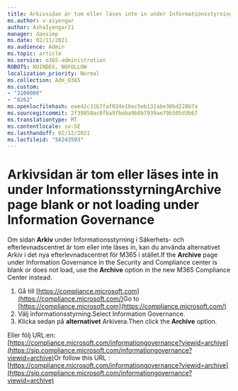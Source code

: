 ```yaml
---
title: Arkivsidan är tom eller läses inte in under Informationsstyrning
ms.author: v-aiyengar
author: AshaIyengar21
manager: dansimp
ms.date: 02/11/2021
ms.audience: Admin
ms.topic: article
ms.service: o365-administration
ROBOTS: NOINDEX, NOFOLLOW
localization_priority: Normal
ms.collection: Adm_O365
ms.custom:
- "3100008"
- "8262"
ms.openlocfilehash: eae42c31b7faf024e16ec5eb132abe30bd228b7a
ms.sourcegitcommit: 2f39850ac0fba9fbeba9b8b7939ae79b505d3b67
ms.translationtype: MT
ms.contentlocale: sv-SE
ms.lasthandoff: 02/12/2021
ms.locfileid: "50243593"
---
```

# <a name="archive-page-blank-or-not-loading-under-information-governance"></a><span data-ttu-id="5f5fd-102">Arkivsidan är tom eller läses inte in under Informationsstyrning</span><span class="sxs-lookup"><span data-stu-id="5f5fd-102">Archive page blank or not loading under Information Governance</span></span>

<span data-ttu-id="5f5fd-103">Om sidan **Arkiv** under Informationsstyrning i Säkerhets- och efterlevnadscentret  är tom eller inte läses in, kan du använda alternativet Arkiv i det nya efterlevnadscentret för M365 i stället.</span><span class="sxs-lookup"><span data-stu-id="5f5fd-103">If the **Archive** page under Information Governance in the Security and Compliance center is blank or does not load, use the **Archive** option in the new M365 Compliance Center instead.</span></span>

1. <span data-ttu-id="5f5fd-104">Gå till [https://compliance.microsoft.com](https://compliance.microsoft.com/)</span><span class="sxs-lookup"><span data-stu-id="5f5fd-104">Go to [https://compliance.microsoft.com](https://compliance.microsoft.com/)</span></span>
1. <span data-ttu-id="5f5fd-105">Välj informationsstyrning.</span><span class="sxs-lookup"><span data-stu-id="5f5fd-105">Select Information Governance.</span></span>
1. <span data-ttu-id="5f5fd-106">Klicka sedan på **alternativet** Arkivera.</span><span class="sxs-lookup"><span data-stu-id="5f5fd-106">Then click the **Archive** option.</span></span>

<span data-ttu-id="5f5fd-107">Eller följ URL:en: [https://compliance.microsoft.com/informationgovernance?viewid=archive](https://sip.compliance.microsoft.com/informationgovernance?viewid=archive)</span><span class="sxs-lookup"><span data-stu-id="5f5fd-107">Or follow this URL : [https://compliance.microsoft.com/informationgovernance?viewid=archive](https://sip.compliance.microsoft.com/informationgovernance?viewid=archive)</span></span>